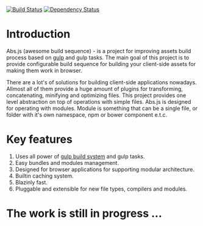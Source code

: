 [![Build Status](https://travis-ci.org/AlexMost/abs.js.svg?branch=master)](https://travis-ci.org/AlexMost/abs.js)
[![Dependency Status](https://david-dm.org/alexmost/abs.js.png)](https://david-dm.org/alexmost/abs.js)

Introduction
======

Abs.js (awesome build sequence) - is a project for improving assets build process based on [gulp](http://gulpjs.com/) and gulp tasks. The main goal of this project is to provide configurable build sequence for building your client-side assets for making them work in browser. 

There are a lot's of solutions for building client-side applications nowadays. Allmost all of them provide a huge amount of plugins for transforming, concatenating, minifying and optimizing files. This project provides one level abstraction on top of operations with simple files. Abs.js is designed for operating with modules. Module is something that can be a single file, or folder with it's own namespace, npm or bower component e.t.c. 

Key features
======
1. Uses all power of [gulp build system](http://gulpjs.com/) and gulp tasks.
2. Easy bundles and modules management.
3. Designed for browser applications for supporting modular architecture.
5. Builtin caching system.
6. Blazinly fast.
7. Pluggable and extensible for new file types, compilers and modules.

The work is still in progress ... 
======
